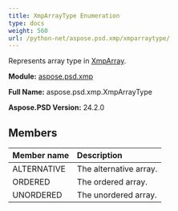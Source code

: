 ```yaml
---
title: XmpArrayType Enumeration
type: docs
weight: 560
url: /python-net/aspose.psd.xmp/xmparraytype/
---
```


Represents array type in [XmpArray](/psd/python-net/aspose.psd.xmp/xmparray/).

**Module:** [aspose.psd.xmp](/psd/python-net/aspose.psd.xmp/)

**Full Name:** aspose.psd.xmp.XmpArrayType

**Aspose.PSD Version:** 24.2.0

## **Members**
| **Member name** | **Description** |
| :- | :- |
| ALTERNATIVE | The alternative array. |
| ORDERED | The ordered array. |
| UNORDERED | The unordered array. |
